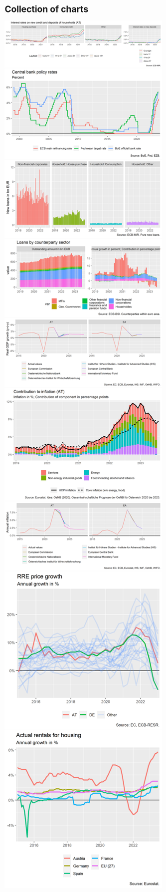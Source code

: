 Collection of charts
================

![](bank_interest_rate.png)![](central_bank_policy_rates.png)![](credit_new_by_sector.png)![](credit_stock_composition.png)![](gdp_growth_projections_for_eu_countries.png)![](inflation_components_for_ea_countries.png)![](inflation_projections_for_eu_countries.png)![](rre_price_growth_for_eu_countries.png)![](rre_rent_growth_for_eu_countries.png)
